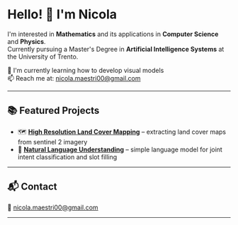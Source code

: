 # Hello! 👋 I'm Nicola

I'm interested in **Mathematics** and its applications in **Computer Science** and **Physics**.  
Currently pursuing a Master's Degree in **Artificial Intelligence Systems** at the University of Trento.

🔭 I'm currently learning how to develop visual models  
📫 Reach me at: nicola.maestri00@gmail.com

---

## 📚 Featured Projects

- 🗺️ **[High Resolution Land Cover Mapping](link)** – extracting land cover maps from sentinel 2 imagery
- 💬 **[Natural Language Understanding](https://github.com/NicolaMaestri00/Natural-Language-Understanding)** – simple language model for joint intent classification and slot filling

---

## 📬 Contact

📧 nicola.maestri00@gmail.com

---
